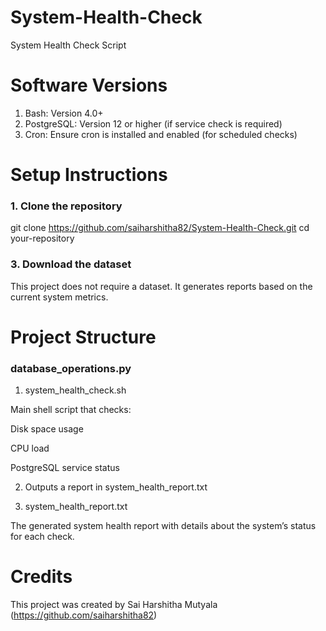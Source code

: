 # System-Health-Check

System Health Check Script
# Software Versions
1. Bash: Version 4.0+
2. PostgreSQL: Version 12 or higher (if service check is required)
3. Cron: Ensure cron is installed and enabled (for scheduled checks)
# Setup Instructions
### 1. Clone the repository

   git clone https://github.com/saiharshitha82/System-Health-Check.git
  cd your-repository

   
### 3. Download the dataset

This project does not require a dataset. It generates reports based on the current system metrics.

# Project Structure

### database_operations.py
1. system_health_check.sh

Main shell script that checks:

Disk space usage

CPU load

PostgreSQL service status

2. Outputs a report in system_health_report.txt

3. system_health_report.txt

The generated system health report with details about the system’s status for each check.


# Credits
This project was created by Sai Harshitha Mutyala (https://github.com/saiharshitha82) 
